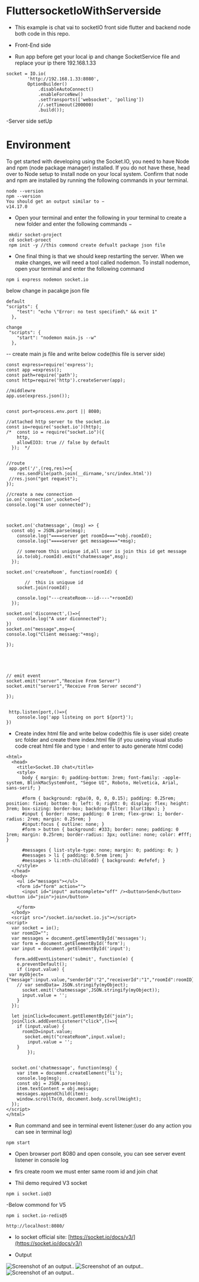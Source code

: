 # FluttersocketIoWithServerside

 - This example is chat vai to socketIO front side flutter and backend node both code in this repo.

- Front-End side 
 - Run app before get your local ip and change SocketService file and replace your ip there 192.168.1.33
```
socket = IO.io(
        'http://192.168.1.33:8080',
        OptionBuilder()
            .disableAutoConnect()
            .enableForceNew()
            .setTransports(['websocket', 'polling'])
            //.setTimeout(200000)
            .build());
```

-Server side setUp
# Environment
To get started with developing using the Socket.IO, you need to have Node and npm (node package manager) installed. If you do not have these, head over to Node setup to install node on your local system. Confirm that node and npm are installed by running the following commands in your terminal.
```
node --version
npm --version
You should get an output similar to −
v14.17.0

```
 - Open your terminal and enter the following in your terminal to create a new folder and enter the following commands −
   
```
 mkdir socket-project
 cd socket-proect
 npm init -y //this commond create defualt package json file  
```
- One final thing is that we should keep restarting the server. When we make changes, we will need a tool called nodemon. To install nodemon, open your terminal and enter the following command

```
npm i express nodemon socket.io
```
below change in pacakge json file
```
default
"scripts": {
    "test": "echo \"Error: no test specified\" && exit 1"
  },
 
change
 "scripts": {
    "start": "nodemon main.js --w"
  },

```
-- create main js file and write below code(this file is server side) 

```
const express=require('express');
const app =express();
const path=require('path');
const http=require('http').createServer(app);

//middlewre
app.use(express.json());


const port=process.env.port || 8080;

//attached http server to the socket.io
const io=require('socket.io')(http);
/*  const io = require("socket.io")({
    http,
    allowEIO3: true // false by default
  });  */


//route
 app.get('/',(req,res)=>{
    res.sendFile(path.join(__dirname,'src/index.html'))
 //res.json("get request");
}); 

//create a new connection
io.on('connection',socket=>{
console.log("A user connected");



socket.on('chatmessage', (msg) => {
  const obj = JSON.parse(msg);
    console.log("====server get roomId==="+obj.roomId);
    console.log("====server get message==="+msg);

    // someroom this uniquue id,all user is join this id get message  
    io.to(obj.roomId).emit("chatmessage",msg);
  });

socket.on('createRoom', function(roomId) {
  
       //  this is uniquue id
    socket.join(roomId);
  
    console.log("---createRoom---id----"+roomId)
  });

socket.on('disconnect',()=>{
    console.log("A user diconnected");
})
socket.on("message",msg=>{
console.log("Client messaeg:"+msg);

});





// emit event
socket.emit("server","Receive From Server")
socket.emit("server1","Receive From Server second")

});


 http.listen(port,()=>{
    console.log('app listeing on port ${port}');
}) 

```
- Create index html file and write below code(this file is user side) 
create src folder and create there index.html file
(if you useing visual studio code creat html file and type  `!`  and enter to auto generate html code)

```
<html>
  <head>
    <title>Socket.IO chat</title>
    <style>
      body { margin: 0; padding-bottom: 3rem; font-family: -apple-system, BlinkMacSystemFont, "Segoe UI", Roboto, Helvetica, Arial, sans-serif; }

      #form { background: rgba(0, 0, 0, 0.15); padding: 0.25rem; position: fixed; bottom: 0; left: 0; right: 0; display: flex; height: 3rem; box-sizing: border-box; backdrop-filter: blur(10px); }
      #input { border: none; padding: 0 1rem; flex-grow: 1; border-radius: 2rem; margin: 0.25rem; }
      #input:focus { outline: none; }
      #form > button { background: #333; border: none; padding: 0 1rem; margin: 0.25rem; border-radius: 3px; outline: none; color: #fff; }

      #messages { list-style-type: none; margin: 0; padding: 0; }
      #messages > li { padding: 0.5rem 1rem; }
      #messages > li:nth-child(odd) { background: #efefef; }
    </style>
  </head>
  <body>
    <ul id="messages"></ul>
    <form id="form" action="">
      <input id="input" autocomplete="off" /><button>Send</button><button id="join">join</button>
     
    </form>
  </body>
  <script src="/socket.io/socket.io.js"></script>
<script>
  var socket = io();
  var roomID="";
  var messages = document.getElementById('messages');
  var form = document.getElementById('form');
  var input = document.getElementById('input');

   form.addEventListener('submit', function(e) {
    e.preventDefault();
    if (input.value) {
 var myObject={"message":input.value,"senderId":"2","receiverId":"1","roomId":roomID}
    // var sendData= JSON.stringify(myObject);
      socket.emit('chatmessage',JSON.stringify(myObject));
      input.value = '';
    }
  }); 
  
  let joinClick=document.getElementById("join");
  joinClick.addEventListener("click",()=>{
    if (input.value) {
      roomID=input.value;
       socket.emit("createRoom",input.value); 
        input.value = '';
    }
        });


  socket.on('chatmessage', function(msg) {
    var item = document.createElement('li');
    console.log(msg);
    const obj = JSON.parse(msg);
    item.textContent = obj.message;
    messages.appendChild(item);
    window.scrollTo(0, document.body.scrollHeight);
  });
</script>
</html>

```
- Run command and see in terminal event listener:(user do any action you can see in terminal log)
  
```
npm start
```
- Open browser port 8080 and open console, you can see server event listener in console log
- firs create room we must enter same room id and join chat

- Thii demo required V3 socket

```
npm i socket.io@3
```
 -Below commond for V5
 
```
npm i socket.io-redis@5
```
```
http://localhost:8080/  

```
- Io socket official site:
[https://socket.io/docs/v3/](https://socket.io/docs/v3/)

- Output

![Screenshot of an output.](https://github.com/chaudharybharat/socket.ioNode/blob/main/output.png).
![Screenshot of an output.]([https://github.com/chaudharybharat/socket.ioNode/blob/main/output.png).
![Screenshot of an output.](https://github.com/chaudharybharat/FluttersocketIoWithServerside/blob/main/ServerNode/mobile_chat.png).



